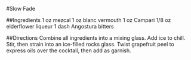 #Slow Fade

##Ingredients
1 oz mezcal
1 oz blanc vermouth
1 oz Campari
1/8 oz elderflower liqueur
1 dash Angostura bitters

##Directions
Combine all ingredients into a mixing glass. Add ice to chill. Stir, then strain into an ice-filled rocks glass. Twist grapefruit peel to express oils over the cocktail, then add as garnish.

